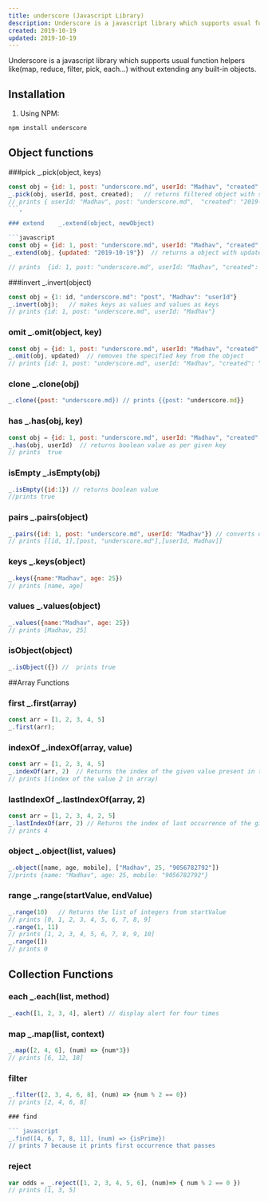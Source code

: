 ```yaml
---
title: underscore (Javascript Library)
description: Underscore is a javascript library which supports usual function helpers like(map, reduce, filter, pick, each...) without extending any built-in objects.
created: 2019-10-19
updated: 2019-10-19
---
```


Underscore is a javascript library which supports usual function helpers like(map, reduce, filter, pick, each...) without extending any built-in objects.

## Installation

1. Using NPM:

```sh
npm install underscore
```

## Object functions

###pick   _.pick(object, keys)

``` javascript
const obj = {id: 1, post: "underscore.md", userId: "Madhav", "created": "2019-10-19"}
_.pick(obj, userId, post, created);   // returns filtered object with selected keys
// prints { userId: "Madhav", post: "underscore.md",  "created": "2019-10-19"}
```, 

### extend    _.extend(object, newObject)

```javascript
const obj = {id: 1, post: "underscore.md", userId: "Madhav", "created": "2019-10-19"}
_.extend(obj, {updated: "2019-10-19"})  // returns a object with updated key in it

// prints  {id: 1, post: "underscore.md", userId: "Madhav", "created": "2019-10-19", updated: "2019-10-19"}
```

###invert    _.invert(object) 

``` javascript
const obj = {1: id, "underscore.md": "post", "Madhav": "userId"}
_.invert(obj);   // makes keys as values and values as keys
// prints {id: 1, post: "underscore.md", userId: "Madhav"}
```
### omit   _.omit(object, key)

``` javascript
const obj = {id: 1, post: "underscore.md", userId: "Madhav", "created": "2019-10-19", updated: "2019-10-19"}
_.omit(obj, updated)  // removes the specified key from the object
// prints {id: 1, post: "underscore.md", userId: "Madhav", "created": "2019-10-19"}
```
### clone    _.clone(obj)
``` javascript
_.clone({post: "underscore.md}) // prints {{post: "underscore.md}}
```

### has   _.has(obj, key)

``` javascript
const obj = {id: 1, post: "underscore.md", userId: "Madhav", "created": "2019-10-19", updated: "2019-10-19"}
_.has(obj, userId)  // returns boolean value as per given key
// prints  true

```

### isEmpty     _.isEmpty(obj)

``` javascript
_.isEmpty({id:1}) // returns boolean value
//prints true
```
### pairs  _.pairs(object)

``` javascript
_.pairs({id: 1, post: "underscore.md", userId: "Madhav"}) // converts object into an array
// prints [[id, 1],[post, "underscore.md"],[userId, Madhav]]
```

### keys  _.keys(object)

``` javascript
_.keys({name:"Madhav", age: 25})
// prints [name, age]
```
### values  _.values(object)

``` javascript
_.values({name:"Madhav", age: 25})
// prints [Madhav, 25]
```

### isObject(object)

``` javascript
_.isObject({}) //  prints true
```

##Array Functions

### first   _.first(array)

``` javascript
const arr = [1, 2, 3, 4, 5]
_.first(arr);
```

### indexOf    _.indexOf(array, value)

``` javascript
const arr = [1, 2, 3, 4, 5]
_.indexOf(arr, 2)  // Returns the index of the given value present in the array or returns -1 if value is not there
// prints 1(index of the value 2 in array)
```
### lastIndexOf     _.lastIndexOf(array, 2)

``` javascript
const arr = [1, 2, 3, 4, 2, 5]
_.lastIndexOf(arr, 2) // Returns the index of last occurrence of the given value or returns -1 if value is not there
// prints 4
```

### object   _.object(list, values)

``` javascript
_.object([name, age, mobile], ["Madhav", 25, "9056782792"])
//prints {name: "Madhav", age: 25, mobile: "9056782792"}
```

### range   _.range(startValue, endValue)
```javascript
_.range(10)   // Returns the list of integers from startValue
// prints [0, 1, 2, 3, 4, 5, 6, 7, 8, 9]
_.range(1, 11)
// prints [1, 2, 3, 4, 5, 6, 7, 8, 9, 10]
_.range([])
// prints 0
```

## Collection Functions

### each  _.each(list, method)

``` javascript
_.each([1, 2, 3, 4], alert) // display alert for four times
```

### map  _.map(list, context)

``` javascript
_.map([2, 4, 6], (num) => {num*3})
// prints [6, 12, 18]
```

### filter   

``` javascript
_.filter([2, 3, 4, 6, 8], (num) => {num % 2 == 0})
// prints [2, 4, 6, 8]

### find  

``` javascript
_.find([4, 6, 7, 8, 11], (num) => {isPrime})
// prints 7 because it prints first occurrence that passes
```

### reject  

``` javascript
var odds = _.reject([1, 2, 3, 4, 5, 6], (num)=> { num % 2 == 0 })
// prints [1, 3, 5]
```


















